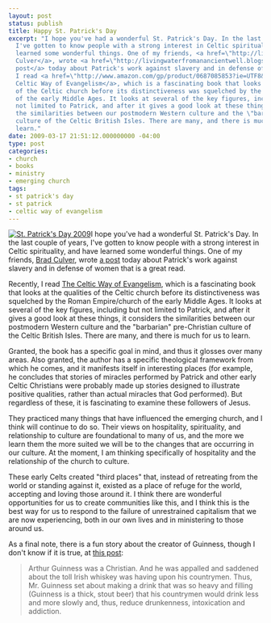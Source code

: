 ```yaml
---
layout: post
status: publish
title: Happy St. Patrick's Day
excerpt: "I hope you've had a wonderful St. Patrick's Day. In the last couple of years,
  I've gotten to know people with a strong interest in Celtic spirituality, and have
  learned some wonderful things. One of my friends, <a href=\"http://livingwaterfromanancientwell.blogspot.com/\">Brad
  Culver</a>, wrote <a href=\"http://livingwaterfromanancientwell.blogspot.com/2009/03/st-patrick-389-460-ad-letter-to_17.html\">a
  post</a> today about Patrick's work against slavery and in defense of women.\r\n\r\nRecently,
  I read <a href=\"http://www.amazon.com/gp/product/0687085853?ie=UTF8&amp;tag=jonathanstega-20&amp;linkCode=as2&amp;camp=1789&amp;creative=390957&amp;creativeASIN=0687085853\">The
  Celtic Way of Evangelism</a>, which is a fascinating book that looks at the qualities
  of the Celtic church before its distinctiveness was squelched by the Roman Empire/church
  of the early Middle Ages. It looks at several of the key figures, including but
  not limited to Patrick, and after it gives a good look at these things, it considers
  the similarities between our postmodern Western culture and the \"barbarian\" pre-Christian
  culture of the Celtic British Isles. There are many, and there is much for us to
  learn."
date: 2009-03-17 21:51:12.000000000 -04:00
type: post
categories:
- church
- books
- ministry
- emerging church
tags:
- st patrick's day
- st patrick
- celtic way of evangelism
---
```

<a href="http://www.flickr.com/photos/flamingsole/3364593562/" class="image-main"><img class="twoforty" src="http://farm4.static.flickr.com/3587/3364593562_08b3c63492_m.jpg" alt="St. Patrick's Day 2009" /></a>I hope you've had a wonderful St. Patrick's Day. In the last couple of years, I've gotten to know people with a strong interest in Celtic spirituality, and have learned some wonderful things. One of my friends, <a href="http://livingwaterfromanancientwell.blogspot.com/">Brad Culver</a>, wrote <a href="http://livingwaterfromanancientwell.blogspot.com/2009/03/st-patrick-389-460-ad-letter-to_17.html">a post</a> today about Patrick's work against slavery and in defense of women that is a great read.

Recently, I read <a href="http://www.amazon.com/gp/product/0687085853?ie=UTF8&amp;tag=jonathanstega-20&amp;linkCode=as2&amp;camp=1789&amp;creative=390957&amp;creativeASIN=0687085853">The Celtic Way of Evangelism</a>, which is a fascinating book that looks at the qualities of the Celtic church before its distinctiveness was squelched by the Roman Empire/church of the early Middle Ages. It looks at several of the key figures, including but not limited to Patrick, and after it gives a good look at these things, it considers the similarities between our postmodern Western culture and the "barbarian" pre-Christian culture of the Celtic British Isles. There are many, and there is much for us to learn.

Granted, the book has a specific goal in mind, and thus it glosses over many areas. Also granted, the author has a specific theological framework from which he comes, and it manifests itself in interesting places (for example, he concludes that stories of miracles performed by Patrick and other early Celtic Christians were probably made up stories designed to illustrate positive qualities, rather than actual miracles that God performed). But regardless of these, it is fascinating to examine these followers of Jesus.

They practiced many things that have influenced the emerging church, and I think will continue to do so. Their views on hospitality, spirituality, and relationship to culture are foundational to many of us, and the more we learn them the more suited we will be to the changes that are occurring in our culture. At the moment, I am thinking specifically of hospitality and the relationship of the church to culture.

These early Celts created "third places" that, instead of retreating from the world or standing against it, existed as a place of refuge for the world, accepting and loving those around it. I think there are wonderful opportunities for us to create communities like this, and I think this is the best way for us to respond to the failure of unrestrained capitalism that we are now experiencing, both in our own lives and in ministering to those around us.

As a final note, there is a fun story about the creator of Guinness, though I don't know if it is true, at <a href="http://experimentaltheology.blogspot.com/2009/03/guinness-statistics-christianity-st.html">this post</a>:

<blockquote cite="http://experimentaltheology.blogspot.com/2009/03/guinness-statistics-christianity-st.html"><p>Arthur Guinness was a Christian. And he was appalled and saddened about the toll Irish whiskey was having upon his countrymen. Thus, Mr. Guinness set about making a drink that was so heavy and filling (Guinness is a thick, stout beer) that his countrymen would drink less and more slowly and, thus, reduce drunkenness, intoxication and addiction.</p></blockquote>

